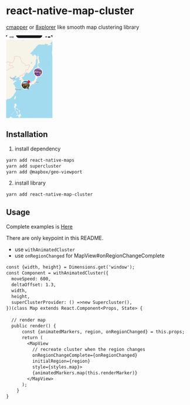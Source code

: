 # react-native-map-cluster

[cmapper](https://apps.apple.com/jp/app/cmapper/id935586290) or [8xplorer](https://apps.apple.com/app/apple-store/id1460433285?mt=8&l=ja) like smooth map clustering library

![demo](/image/anim.gif)

## Installation

1. install dependency
```
yarn add react-native-maps
yarn add supercluster
yarn add @mapbox/geo-viewport
```

2. install library

```
yarn add react-native-map-cluster
```

## Usage

Complete examples is [Here](/example/sampleProject/App.tsx)

There are only keypoint in this README.

* use `withAnimatedCluster`
* use `onRegionChanged` for MapView#onRegionChangeComplete

```
const {width, height} = Dimensions.get('window');
const Component = withAnimatedCluster({
  moveSpeed: 600,
  deltaOffset: 1.3,
  width,
  height,
  superClusterProvider: () =>new Supercluster(),
})(class Map extends React.Component<Props, State> {

  // render map 
  public render() {
      const {animatedMarkers, region, onRegionChanged} = this.props;
      return (
        <MapView 
          // recreate cluster when the region changes
          onRegionChangeComplete={onRegionChanged}
          initialRegion={region}
          style={styles.map}>
          {animatedMarkers.map(this.renderMarker)}
        </MapView>
      );
    }
} 
```


